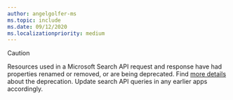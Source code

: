 ```yaml
---
author: angelgolfer-ms
ms.topic: include
ms.date: 09/12/2020
ms.localizationpriority: medium
---
```


<!-- markdownlint-disable MD041-->

> [!CAUTION]
> Resources used in a Microsoft Search API request and response have had properties renamed or removed, or are being deprecated. Find [more details](/graph/api/resources/search-api-overview?view=graph-rest-beta&preserve-view=true#schema-change-deprecation-warning) about the deprecation. Update search API queries in any earlier apps accordingly.
